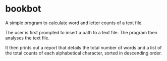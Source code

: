 # bookbot
A simple program to calculate word and letter counts of a text file.

The user is first prompted to insert a path to a text file. The program then analyses the text file.

It then prints out a report that details the total number of words and a list of the total counts of each alphabetical character, sorted in descending order.